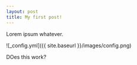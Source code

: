 ```yaml
---
layout: post
title: My first post!
---
```


Lorem ipsum whatever.

![_config.yml]({{ site.baseurl }}/images/config.png)

DOes this work?
